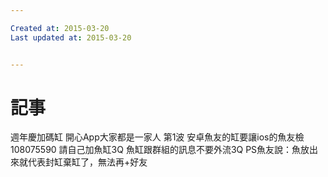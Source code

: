 ```yaml
---

Created at: 2015-03-20
Last updated at: 2015-03-20


---
```


# 記事


週年慶加碼缸
開心App大家都是一家人
第1波
安卓魚友的缸要讓ios的魚友檢
108075590
請自己加魚缸3Q
魚缸跟群組的訊息不要外流3Q
PS魚友說：魚放出來就代表封缸棄缸了，無法再+好友

